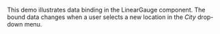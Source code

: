 This demo illustrates data binding in&nbsp;the LinearGauge component. The bound data changes when a&nbsp;user selects a&nbsp;new location in&nbsp;the _City_ drop-down menu.
<!--split-->